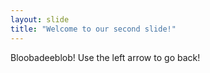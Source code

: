 ```yaml
---
layout: slide
title: "Welcome to our second slide!"
---
```

Bloobadeeblob!
Use the left arrow to go back!
